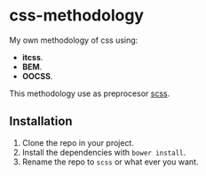 # css-methodology

My own methodology of css using:

- **itcss**.
- **BEM**.
- **OOCSS**.

This methodology use as preprocesor [scss](http://sass-lang.com/documentation/file.SCSS_FOR_SASS_USERS.html).

## Installation

1.  Clone the repo in your project.
3.  Install the dependencies with `bower install`.
2.  Rename the repo to `scss` or what ever you want.

